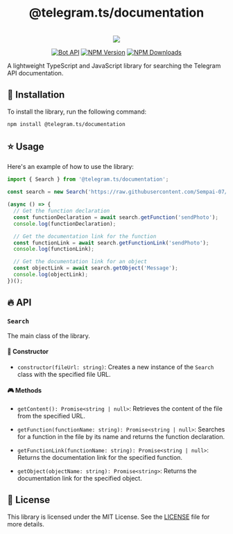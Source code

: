 <div style="text-align: center;">
   <h1>@telegram.ts/documentation</h1><br>
   <image src="https://raw.githubusercontent.com/Sempai-07/Telegramsjs/main/docs/avatar.png"><br>
   
   [![Bot API](https://img.shields.io/badge/Bot%20API-v.6.7-00aced.svg?style=flat-square&logo=telegram)](https://core.telegram.org/bots/api)
   [![NPM Version](https://img.shields.io/npm/v/@telegram.ts/documentation.svg?maxAge=3600)](https://www.npmjs.com/package/@telegram.ts/documentation)
   [![NPM Downloads](https://img.shields.io/npm/dt/@telegram.ts/documentation.svg?maxAge=3600)](https://www.npmjs.com/package/@telegram.ts/documentation)
   </div>

A lightweight TypeScript and JavaScript library for searching the Telegram API documentation.

## 📖 Installation

To install the library, run the following command:

```bash
npm install @telegram.ts/documentation
```

## ⭐️ Usage

Here's an example of how to use the library:

```typescript
import { Search } from '@telegram.ts/documentation';

const search = new Search('https://raw.githubusercontent.com/Sempai-07/Telegramsjs/main/src/BaseClient.d.ts');

(async () => {
  // Get the function declaration
  const functionDeclaration = await search.getFunction('sendPhoto');
  console.log(functionDeclaration);

  // Get the documentation link for the function
  const functionLink = await search.getFunctionLink('sendPhoto');
  console.log(functionLink);

  // Get the documentation link for an object
  const objectLink = await search.getObject('Message');
  console.log(objectLink);
})();
```

## 🔥 API

### `Search`

The main class of the library.

#### 🫡 Constructor

- `constructor(fileUrl: string)`: Creates a new instance of the `Search` class with the specified file URL.

#### 🎮 Methods

- `getContent(): Promise<string | null>`: Retrieves the content of the file from the specified URL.

- `getFunction(functionName: string): Promise<string | null>`: Searches for a function in the file by its name and returns the function declaration.

- `getFunctionLink(functionName: string): Promise<string | null>`: Returns the documentation link for the specified function.

- `getObject(objectName: string): Promise<string>`: Returns the documentation link for the specified object.

## 📜 License

This library is licensed under the MIT License. See the [LICENSE](https://github.com/Sempai-07/telegram-ts-documentation/blob/main/LICENSE) file for more details.